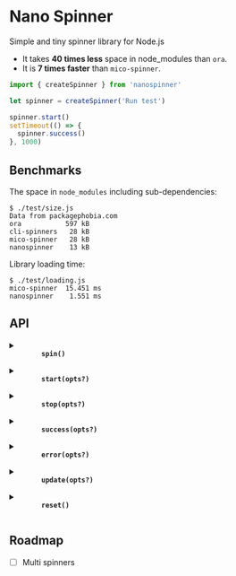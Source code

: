 # Nano Spinner

Simple and tiny spinner library for Node.js

- It takes **40 times less** space in node_modules than `ora`.
- It is **7 times faster** than `mico-spinner`.

```js
import { createSpinner } from 'nanospinner'

let spinner = createSpinner('Run test')

spinner.start()
setTimeout(() => {
  spinner.success()
}, 1000)
```

## Benchmarks

The space in `node_modules` including sub-dependencies:

```
$ ./test/size.js
Data from packagephobia.com
ora           597 kB
cli-spinners   28 kB
mico-spinner   28 kB
nanospinner    13 kB
```

Library loading time:

```
$ ./test/loading.js
mico-spinner  15.451 ms
nanospinner    1.551 ms
```

## API

<details>
  <summary>
    <b>
      <code>
        spin()
      </code>
    </b>
  </summary>

Looping over `spin` method will animate a given spinner.

```js
setInterval(() => {
  spinner.spin()
}, 25)
```

</details>

<details>
  <summary>
    <b>
      <code>
        start(opts?)
      </code>
    </b>
  </summary>

In order to start the spinner call `start`. This will perform drawing the spinning animation

```js
spinner.start()
spinner.stop({ text: 'Start' })
```

</details>

<details>
  <summary>
    <b>
      <code>
        stop(opts?)
      </code>
    </b>
  </summary>

In order to stop the spinner call `stop`. This will finish drawing the spinning animation and return to new line.

```js
spinner.stop()
spinner.stop({ text: 'Done!', mark: ':O' })
```

</details>

<details>
  <summary>
    <b>
      <code>
        success(opts?)
      </code>
    </b>
  </summary>

Use `success` call to stop the spinning animation and replace the spinning symbol with check mark character to indicate successful completion.

```js
spinner.success()
spinner.success({ text: 'Successful!', mark: ':)' })
```

</details>

<details>
  <summary>
    <b>
      <code>
        error(opts?)
      </code>
    </b>
  </summary>

Use `error` call to stop the spinning animation and replace the spinning symbol with cross character to indicate error completion.

```js
spinner.error()
spinner.error({ text: 'Error!', mark: ':(' })
```

</details>

<details>
  <summary>
    <b>
      <code>
        update(opts?)
      </code>
    </b>
  </summary>

Use `update` call to dynamically change

```js
spinner.update({
  text: 'Run test',
  stream: stream.stdout,
  frames: ['.', 'o', '0', '@', '*'],
  interval: 100
})
```

</details>

<details>
  <summary>
    <b>
      <code>
        reset()
      </code>
    </b>
  </summary>

In order to reset the spinner to its initial frame do:

```js
spinner.reset()
```

</details>

## Roadmap

- [ ] Multi spinners

